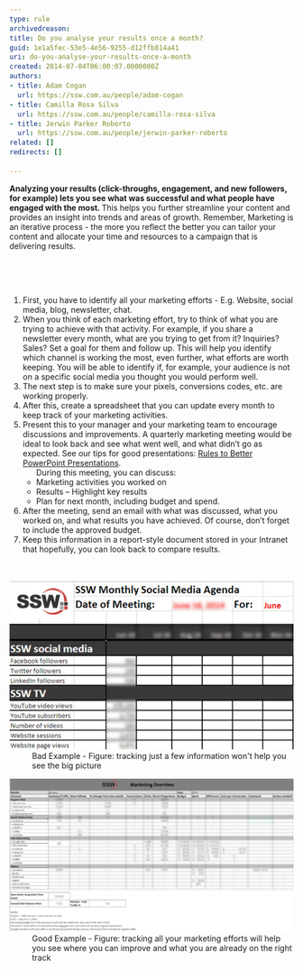```yaml
---
type: rule
archivedreason: 
title: Do you analyse your results once a month?
guid: 1e1a5fec-53e5-4e56-9255-d12ffb814a41
uri: do-you-analyse-your-results-once-a-month
created: 2014-07-04T06:00:07.0000000Z
authors:
- title: Adam Cogan
  url: https://ssw.com.au/people/adam-cogan
- title: Camilla Rosa Silva
  url: https://ssw.com.au/people/camilla-rosa-silva
- title: Jerwin Parker Roberto
  url: https://ssw.com.au/people/jerwin-parker-roberto
related: []
redirects: []

---
```



<p><strong>​​​​Analyzing your results (click-throughs, engagement, and new followers, for example) lets you see what was successful and what people have engaged with the most. </strong>This helps you further streamline your content and provides an insight into trends and areas of growth.​ Remember, Marketing is an iterative process - the more you reflect the better you can tailor your content and allocate your time and resources to a campaign that is delivering results. ​<br><br></p>
<br><excerpt class='endintro'></excerpt><br>
<ol><li>First, you have to identify all your marketing efforts - E.g. Website, social media, blog, newsletter, chat.</li><li>When you think of each marketing effort, try to think of what you are trying to achieve with that activity. For example, if you share a newsletter every month, what are you trying to get from it? Inquiries? Sales? Set a goal for them and follow up. This will help you identify which channel is working the most, even further, what efforts are worth keeping. You will be able to identify if, for example, your audience is not on a specific social media you thought you would perform well.</li><li>The next step is to make sure your pixels, conversions codes, etc. are working properly.</li><li>After this, create a spreadsheet that you can update every month to keep track of your marketing activities.</li><li>Present this to your manager and your marketing team to encourage discussions and improvements. A quarterly marketing meeting would be ideal to look back and see what went well, and what didn’t go as expected. See our tips for good presentations: 
      <a href=/rules-to-better-powerpoint-presentations>Rules to Better PowerPoint Presentations</a>.<br> 
      <ul>During this meeting, you can discuss: 
         <li>Marketing activities you worked on<br></li><li>Results – Highlight key results<br></li><li>Plan for next month, including budget and spend. <br></li></ul></li><li>After the meeting, send an email with what was discussed, what you worked on, and what results you have achieved. Of course, don’t forget to include the approved budget.<br></li><li>Keep this information in a report-style document stored in your Intranet that hopefully, you can look back to compare results.<br><br><br></li></ol><dl class="badImage"><dt>
      <img src="marketing overview old.png" alt="marketing overview old.png" style="width:800px;" />
   </dt><dd>Bad Example - Figure: tracking just a few information won't help you see the big picture</dd></dl><dl class="goodImage"><dt>
      <img src="Screen Shot 2020-05-01 at 4.17.26 pm.png" alt="Screen Shot 2020-05-01 at 4.17.26 pm.png" style="width:800px;" />
   </dt><dd>Good Example - Figure: tracking all your marketing efforts will help you see where you can improve and what you are already on the right track​​<br></dd></dl>


